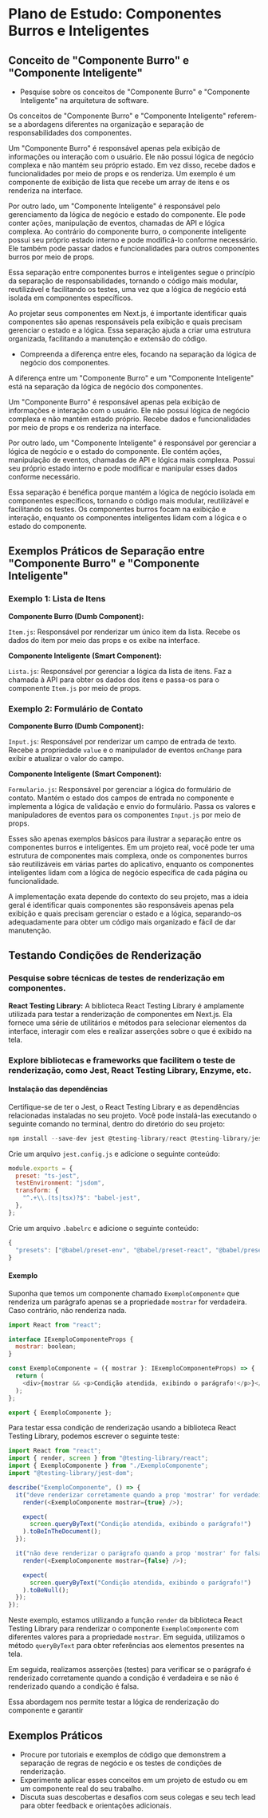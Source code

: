 # Plano de Estudo: Componentes Burros e Inteligentes

## Conceito de "Componente Burro" e "Componente Inteligente"

- Pesquise sobre os conceitos de "Componente Burro" e "Componente Inteligente" na arquitetura de software.

Os conceitos de "Componente Burro" e "Componente Inteligente" referem-se a abordagens diferentes na organização e separação de responsabilidades dos componentes.

Um "Componente Burro" é responsável apenas pela exibição de informações ou interação com o usuário. Ele não possui lógica de negócio complexa e não mantém seu próprio estado. Em vez disso, recebe dados e funcionalidades por meio de props e os renderiza. Um exemplo é um componente de exibição de lista que recebe um array de itens e os renderiza na interface.

Por outro lado, um "Componente Inteligente" é responsável pelo gerenciamento da lógica de negócio e estado do componente. Ele pode conter ações, manipulação de eventos, chamadas de API e lógica complexa. Ao contrário do componente burro, o componente inteligente possui seu próprio estado interno e pode modificá-lo conforme necessário. Ele também pode passar dados e funcionalidades para outros componentes burros por meio de props.

Essa separação entre componentes burros e inteligentes segue o princípio da separação de responsabilidades, tornando o código mais modular, reutilizável e facilitando os testes, uma vez que a lógica de negócio está isolada em componentes específicos.

Ao projetar seus componentes em Next.js, é importante identificar quais componentes são apenas responsáveis pela exibição e quais precisam gerenciar o estado e a lógica. Essa separação ajuda a criar uma estrutura organizada, facilitando a manutenção e extensão do código.

- Compreenda a diferença entre eles, focando na separação da lógica de negócio dos componentes.

A diferença entre um "Componente Burro" e um "Componente Inteligente" está na separação da lógica de negócio dos componentes.

Um "Componente Burro" é responsável apenas pela exibição de informações e interação com o usuário. Ele não possui lógica de negócio complexa e não mantém estado próprio. Recebe dados e funcionalidades por meio de props e os renderiza na interface.

Por outro lado, um "Componente Inteligente" é responsável por gerenciar a lógica de negócio e o estado do componente. Ele contém ações, manipulação de eventos, chamadas de API e lógica mais complexa. Possui seu próprio estado interno e pode modificar e manipular esses dados conforme necessário.

Essa separação é benéfica porque mantém a lógica de negócio isolada em componentes específicos, tornando o código mais modular, reutilizável e facilitando os testes. Os componentes burros focam na exibição e interação, enquanto os componentes inteligentes lidam com a lógica e o estado do componente.

## Exemplos Práticos de Separação entre "Componente Burro" e "Componente Inteligente"

### Exemplo 1: Lista de Itens

**Componente Burro (Dumb Component):**

`Item.js`: Responsável por renderizar um único item da lista. Recebe os dados do item por meio das props e os exibe na interface.

**Componente Inteligente (Smart Component):**

`Lista.js`: Responsável por gerenciar a lógica da lista de itens. Faz a chamada à API para obter os dados dos itens e passa-os para o componente `Item.js` por meio de props.

### Exemplo 2: Formulário de Contato

**Componente Burro (Dumb Component):**

`Input.js`: Responsável por renderizar um campo de entrada de texto. Recebe a propriedade `value` e o manipulador de eventos `onChange` para exibir e atualizar o valor do campo.

**Componente Inteligente (Smart Component):**

`Formulario.js`: Responsável por gerenciar a lógica do formulário de contato. Mantém o estado dos campos de entrada no componente e implementa a lógica de validação e envio do formulário. Passa os valores e manipuladores de eventos para os componentes `Input.js` por meio de props.

Esses são apenas exemplos básicos para ilustrar a separação entre os componentes burros e inteligentes. Em um projeto real, você pode ter uma estrutura de componentes mais complexa, onde os componentes burros são reutilizáveis em várias partes do aplicativo, enquanto os componentes inteligentes lidam com a lógica de negócio específica de cada página ou funcionalidade.

A implementação exata depende do contexto do seu projeto, mas a ideia geral é identificar quais componentes são responsáveis apenas pela exibição e quais precisam gerenciar o estado e a lógica, separando-os adequadamente para obter um código mais organizado e fácil de dar manutenção.

## Testando Condições de Renderização

### Pesquise sobre técnicas de testes de renderização em componentes.

**React Testing Library:**
A biblioteca React Testing Library é amplamente utilizada para testar a renderização de componentes em Next.js. Ela fornece uma série de utilitários e métodos para selecionar elementos da interface, interagir com eles e realizar asserções sobre o que é exibido na tela.

### Explore bibliotecas e frameworks que facilitem o teste de renderização, como Jest, React Testing Library, Enzyme, etc.

#### Instalação das dependências

Certifique-se de ter o Jest, o React Testing Library e as dependências relacionadas instaladas no seu projeto. Você pode instalá-las executando o seguinte comando no terminal, dentro do diretório do seu projeto:

```javascript
npm install --save-dev jest @testing-library/react @testing-library/jest-dom @babel/preset-react ts-jest babel-jest @babel/preset-typescript @babel/preset-env
```

Crie um arquivo `jest.config.js` e adicione o seguinte conteúdo:

```javascript
module.exports = {
  preset: "ts-jest",
  testEnvironment: "jsdom",
  transform: {
    "^.+\\.(ts|tsx)?$": "babel-jest",
  },
};
```

Crie um arquivo `.babelrc` e adicione o seguinte conteúdo:

```javascript
{
  "presets": ["@babel/preset-env", "@babel/preset-react", "@babel/preset-typescript"]
}
```

#### Exemplo

Suponha que temos um componente chamado `ExemploComponente` que renderiza um parágrafo apenas se a propriedade `mostrar` for verdadeira. Caso contrário, não renderiza nada.

```javascript
import React from "react";

interface IExemploComponenteProps {
  mostrar: boolean;
}

const ExemploComponente = ({ mostrar }: IExemploComponenteProps) => {
  return (
    <div>{mostrar && <p>Condição atendida, exibindo o parágrafo!</p>}</div>
  );
};

export { ExemploComponente };
```

Para testar essa condição de renderização usando a biblioteca React Testing Library, podemos escrever o seguinte teste:

```javascript
import React from "react";
import { render, screen } from "@testing-library/react";
import { ExemploComponente } from "./ExemploComponente";
import "@testing-library/jest-dom";

describe("ExemploComponente", () => {
  it("deve renderizar corretamente quando a prop 'mostrar' for verdadeira", () => {
    render(<ExemploComponente mostrar={true} />);

    expect(
      screen.queryByText("Condição atendida, exibindo o parágrafo!")
    ).toBeInTheDocument();
  });

  it("não deve renderizar o parágrafo quando a prop 'mostrar' for falsa", () => {
    render(<ExemploComponente mostrar={false} />);

    expect(
      screen.queryByText("Condição atendida, exibindo o parágrafo!")
    ).toBeNull();
  });
});
```

Neste exemplo, estamos utilizando a função `render` da biblioteca React Testing Library para renderizar o componente `ExemploComponente` com diferentes valores para a propriedade `mostrar`. Em seguida, utilizamos o método `queryByText` para obter referências aos elementos presentes na tela.

Em seguida, realizamos asserções (testes) para verificar se o parágrafo é renderizado corretamente quando a condição é verdadeira e se não é renderizado quando a condição é falsa.

Essa abordagem nos permite testar a lógica de renderização do componente e garantir

## Exemplos Práticos

- Procure por tutoriais e exemplos de código que demonstrem a separação de regras de negócio e os testes de condições de renderização.
- Experimente aplicar esses conceitos em um projeto de estudo ou em um componente real do seu trabalho.
- Discuta suas descobertas e desafios com seus colegas e seu tech lead para obter feedback e orientações adicionais.
